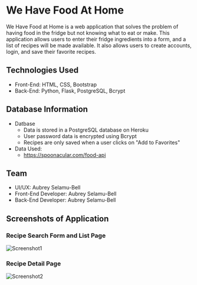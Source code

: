 # We Have Food At Home
We Have Food at Home is a web application that solves the problem of having food in the fridge but not knowing what to eat or make. This application allows users to enter their fridge ingredients into a form, and a list of recipes will be made available. It also allows users to create accounts, login, and save their favorite recipes.

## Technologies Used
* Front-End: HTML, CSS, Bootstrap
* Back-End: Python, Flask, PostgreSQL, Bcrypt

## Database Information
* Datbase
    * Data is stored in a PostgreSQL database on Heroku
    * User password data is encrypted using Bcrypt
    * Recipes are only saved when a user clicks on "Add to Favorites"
* Data Used:
    * https://spoonacular.com/food-api

## Team
* UI/UX: Aubrey Selamu-Bell
* Front-End Developer: Aubrey Selamu-Bell
* Back-End Developer: Aubrey Selamu-Bell


## Screenshots of Application
### Recipe Search Form and List Page
![Screenshot1](https://i.ibb.co/DCSj9Jm/Screen-Shot-2022-02-15-at-1-49-52-PM.png)

### Recipe Detail Page
![Screenshot2](https://i.ibb.co/nmbV64v/Screen-Shot-2022-02-15-at-1-50-06-PM.png)

